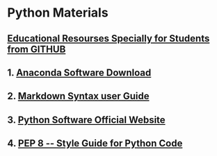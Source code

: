 # Python Materials

## [Educational Resourses Specially for Students from GITHUB](https://education.github.com/pack)


## 1. [Anaconda Software Download](https://www.anaconda.com/products/individual)
## 2. [Markdown Syntax user Guide](https://guides.github.com/features/mastering-markdown/)
## 3. [Python Software Official Website](http://python.org/)
## 4. [PEP 8 -- Style Guide for Python Code](https://www.python.org/dev/peps/pep-0008/)


